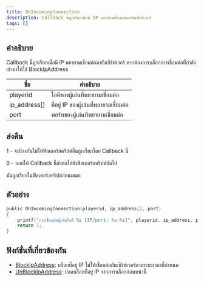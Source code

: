 ```yaml
---
title: OnIncomingConnection
description: Callback นี้ถูกเรียกเมื่อมี IP พยายามเชื่อมต่อมายังเซิร์ฟเวอร์
tags: []
---
```


## คำอธิบาย

Callback นี้ถูกเรียกเมื่อมี IP พยายามเชื่อมต่อมายังเซิร์ฟเวอร์ หากต้องการบล็อกการเชื่อมต่อที่กำลังเข้ามาให้ใช้ BlockIpAddress

| ชื่อ         | คำอธิบาย                                |
| ------------ | --------------------------------------- |
| playerid     | ไอดีของผู้เล่นที่พยายามเชื่อมต่อ        |
| ip_address[] | ที่อยู่ IP ของผู้เล่นที่พยายามเชื่อมต่อ |
| port         | พอร์ทของผู้เล่นที่พยายามเชื่อมต่อ       |

## ส่งคืน

1 - จะป้องกันไม่ให้ฟิลเตอร์สคริปต์อื่นถูกเรียกโดย Callback นี้

0 - บอกให้ Callback นี้ส่งต่อไปยังฟิลเตอร์สคริปต์ถัดไป

มันถูกเรียกในฟิลเตอร์สคริปต์ก่อนเสมอ

## ตัวอย่าง

```c
public OnIncomingConnection(playerid, ip_address[], port)
{
    printf("การเชื่อมต่อผู้เล่นไอดี %i [IP/port: %s:%i]", playerid, ip_address, port);
    return 1;
}
```

## ฟังก์ชั่นที่เกี่ยวข้องกัน

- [BlockIpAddress](../../scripting/functions/BlockIpAddress.md): บล็อกที่อยู่ IP ไม่ให้เชื่อมต่อกับเซิร์ฟเวอร์ตามระยะเวลาที่กำหนด
- [UnBlockIpAddress](../../scripting/functions/UnBlockIpAddress.md): ปลดบล็อกที่อยู่ IP จากการบล็อกก่อนหน้านี้
